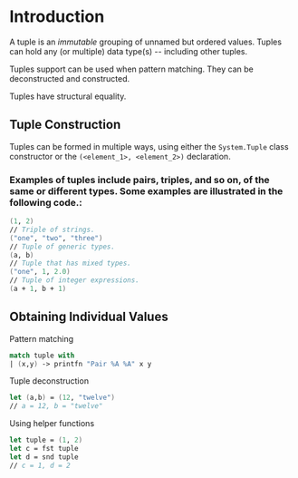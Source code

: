 # Introduction

A tuple is an _immutable_ grouping of unnamed but ordered values.
Tuples can hold any (or multiple) data type(s) -- including other tuples.

Tuples support can be used when pattern matching. They can be deconstructed and constructed.

Tuples have structural equality.

## Tuple Construction

Tuples can be formed in multiple ways, using either the `System.Tuple` class constructor or the `(<element_1>, <element_2>)` declaration.
### Examples of tuples include pairs, triples, and so on, of the same or different types. Some examples are illustrated in the following code.:

```fsharp
(1, 2)
// Triple of strings.
("one", "two", "three")
// Tuple of generic types.
(a, b)
// Tuple that has mixed types.
("one", 1, 2.0)
// Tuple of integer expressions.
(a + 1, b + 1)
```

## Obtaining Individual Values

Pattern matching

```fsharp
match tuple with
| (x,y) -> printfn "Pair %A %A" x y
```
Tuple deconstruction
```fsharp
let (a,b) = (12, "twelve")
// a = 12, b = "twelve"
```
Using helper functions
```fsharp
let tuple = (1, 2)
let c = fst tuple
let d = snd tuple
// c = 1, d = 2
```

